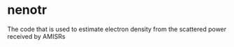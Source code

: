 # nenotr
The code that is used to estimate electron density from the scattered power received by AMISRs

